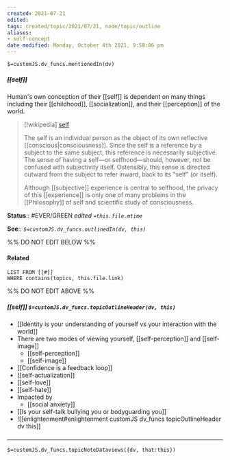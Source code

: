 ```yaml
---
created: 2021-07-21
edited: 
tags: created/topic/2021/07/21, node/topic/outline
aliases:
- self-concept
date modified: Monday, October 4th 2021, 9:58:06 pm
---
```

`$=customJS.dv_funcs.mentionedIn(dv)`

##### <s class="topic-title">[[self]]</s>

Human's own conception of their [[self]] is dependent on many things including their [[childhood]], [[socialization]], and their [[perception]] of the world.

> [!wikipedia] [self](https://en.wikipedia.org/wiki/Self)
> 
> The self is an individual person as the object of its own reflective [[conscious|consciousness]]. Since the self is a reference by a subject to the same subject, this reference is necessarily subjective. The sense of having a self—or selfhood—should, however, not be confused with subjectivity itself. Ostensibly, this sense is directed outward from the subject to refer inward, back to its "self" (or itself). 
> 
> Although [[subjective]] experience is central to selfhood, the privacy of this [[experience]] is only one of many problems in the [[Philosophy]] of self and scientific study of consciousness.
>

 
**Status**:: #EVER/GREEN
*edited `=this.file.mtime`*

**See**::
*`$=customJS.dv_funcs.outlinedIn(dv, this)`*

%% DO NOT EDIT BELOW %%
#### Related 
```dataview
LIST FROM [[#]]
WHERE contains(topics, this.file.link)
```
%% DO NOT EDIT ABOVE %%
##### [[self]] `$=customJS.dv_funcs.topicOutlineHeader(dv, this)`
- [[Identity is your understanding of yourself vs your interaction with the world]]
- There are two modes of viewing yourself, [[self-perception]] and [[self-image]]
	- [[self-perception]]
	- [[self-image]]
- [[Confidence is a feedback loop]]
- [[self-actualization]]
- [[self-love]]
- [[self-hate]]
- Impacted by
	- [[social anxiety]]
- [[Is your self-talk bullying you or bodyguarding you]]
- ![[enlightenment#enlightenment customJS dv_funcs topicOutlineHeader dv this]]
### <hr class="dataviews"/>

`$=customJS.dv_funcs.topicNoteDataviews({dv, that:this})`
